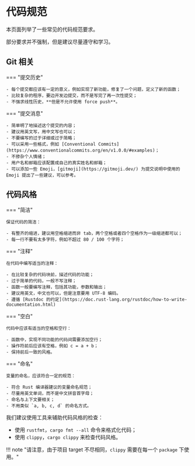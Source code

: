 # 代码规范

本页面列举了一些常见的代码规范要求。

部分要求并不强制，但是建议尽量遵守和学习。

## Git 相关

=== "提交历史"

    - 每个提交都应该有一定的意义，例如实现了新功能，修复了一个问题，定义了新的函数；
    - 比较复杂的程序，要边开发边提交，而不是写完了再一次性提交；
    - 不强求线性历史，**但是不允许使用 force push**。

=== "提交消息"

    - 简单明了地描述这个提交的内容；
    - 建议用英文写，用中文写也可以；
    - 不要编写的过于详细或过于简略；
    - 可以采用一些格式，例如 [Conventional Commits](https://www.conventionalcommits.org/en/v1.0.0/#examples)；
    - 不掺杂个人情绪；
    - 用户名和邮箱应该配置成自己的真实姓名和邮箱；
    - 可以添加一些 Emoji，[gitmoji](https://gitmoji.dev/) 为提交说明中使用的 Emoji 提出了一些建议，可以参考。

## 代码风格

=== "简洁"

    保证代码的简洁：

    - 有整齐的缩进，建议用空格缩进而非 tab，两个空格或者四个空格作为一级缩进都可以；
    - 每一行不要有太多字符，例如不超过 80 / 100 个字符；

=== "注释"

    在代码中编写适当的注释：

    - 在比较复杂的代码块前，描述代码的功能；
    - 过于简单的代码，一般不写注释；
    - 函数一般要编写注释，包括其功能，参数和输出；
    - 建议用英文，中文也可以，但是注意要用 UTF-8 编码。
    - 遵循 [Rustdoc 的约定](https://doc.rust-lang.org/rustdoc/how-to-write-documentation.html)

=== "空白"

    代码中应该有适当的空格和空行：

    - 函数中，实现不同功能的代码间需要添加空行；
    - 操作符前后应该有空格，例如 c = a + b；
    - 保持前后一致的风格。

=== "命名"

    变量的命名，应该符合一定的规范：

    - 符合 Rust 编译器建议的变量命名规范；
    - 尽量用英文单词，而不是中文拼音首字母；
    - 命名与上下文要相关；
    - 不用类似 `a, b, c, d` 的命名方式。


我们建议使用工具来辅助代码风格的检查：

- 使用 `rustfmt`，`cargo fmt --all` 命令来格式化代码；
- 使用 `clippy`，`cargo clippy` 来检查代码风格。

!!! note "请注意，由于项目 target 不尽相同，`clippy` 需要在每一个 `package` 下使用。"
